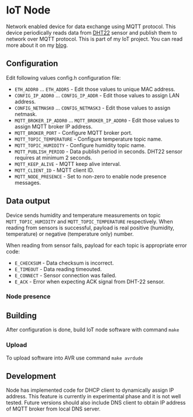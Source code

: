 # IoT Node

Network enabled device for data exchange using MQTT protocol. This device periodically
reads data from [DHT22](http://www.aosong.com/en/products/details.asp?id=117) sensor
and publish them to network over MQTT protocol. This is part of my IoT project. You can
read more about it on my [blog](http://buben19.blogspot.com/).

## Configuration

Edit following values config.h configuration file:

 - `ETH_ADDR0` ... `ETH_ADDR5` - Edit those values to unique MAC address.
 - `CONFIG_IP_ADDR0` ... `CONFIG_IP_ADDR` - Edit those values to assign LAN address.
 - `CONFIG_NETMASK0` ... `CONFIG_NETMASK3` - Edit those values to assign netmask.
 - `MQTT_BROKER_IP_ADDR0` ... `MQTT_BROKER_IP_ADDR0` - Edit those values to assign
    MQTT broker IP address.
 - `MQTT_BROKER_PORT` - Configure MQTT broker port.
 - `MQTT_TOPIC_TEMPERATURE` - Configure temperature topic name.
 - `MQTT_TOPIC_HUMIDITY` - Configure humidity topic name.
 - `MQTT_PUBLISH_PERIOD` - Data publish period in seconds. DHT22 sensor requires
   at minimum 2 seconds.
 - `MQTT_KEEP_ALIVE` - MQTT keep alive interval.
 - `MQTT_CLIENT_ID` - MQTT client ID.
 - `MQTT_NODE_PRESENCE` - Set to non-zero to enable node presence messages.

## Data output

Device sends humidity and temperature measurements on topic `MQTT_TOPIC_HUMIDITY` and
`MQTT_TOPIC_TEMPERATURE` respectively. When reading from sensors is successful,
payload is real positive (humidity, temperature) or negative (temperature only) number.

When reading from sensor fails, payload for each topic is appropriate error code:

 - `E_CHECKSUM` - Data checksum is incorrect.
 - `E_TIMEOUT` - Data reading timeouted.
 - `E_CONNECT` - Sensor connection was failed.
 - `E_ACK` - Error when expecting ACK signal from DHT-22 sensor.

### Node presence

## Building

After configuration is done, build IoT node software with command `make`

### Upload

To upload software into AVR use command `make avrdude`

## Development

Node has implemented code for DHCP client to dynamically assign IP address. This
feature is currently in experimental phase and it is not well tested. Future
versions should also include DNS client to obtain IP address of MQTT broker from
local DNS server.
